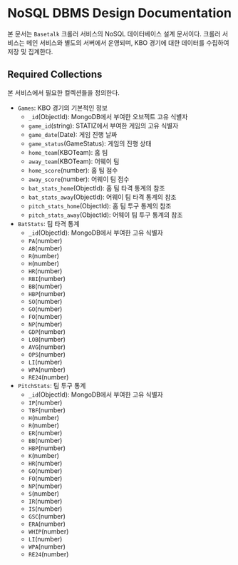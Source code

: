 # NoSQL DBMS Design Documentation

본 문서는 `Basetalk` 크롤러 서비스의 NoSQL 데이터베이스 설계 문서이다. 크롤러 서비스는 메인 서비스와 별도의 서버에서 운영되며, KBO 경기에 대한 데이터를 수집하여 저장 및 집계한다.

## Required Collections

본 서비스에서 필요한 컬렉션들을 정의한다.

- `Games`: KBO 경기의 기본적인 정보
  - `_id`(ObjectId): MongoDB에서 부여한 오브젝트 고유 식별자
  - `game_id`(string): STATIZ에서 부여한 게임의 고유 식별자
  - `game_date`(Date): 게임 진행 날짜
  - `game_status`(GameStatus): 게임의 진행 상태
  - `home_team`(KBOTeam): 홈 팀
  - `away_team`(KBOTeam): 어웨이 팀
  - `home_score`(number): 홈 팀 점수
  - `away_score`(number): 어웨이 팀 점수
  - `bat_stats_home`(ObjectId): 홈 팀 타격 통계의 참조
  - `bat_stats_away`(ObjectId): 어웨이 팀 타격 통계의 참조
  - `pitch_stats_home`(ObjectId): 홈 팀 투구 통계의 참조
  - `pitch_stats_away`(ObjectId): 어웨이 팀 투구 통계의 참조
- `BatStats`: 팀 타격 통계
  - `_id`(ObjectId): MongoDB에서 부여한 고유 식별자
  - `PA`(number)
  - `AB`(number)
  - `R`(number)
  - `H`(number)
  - `HR`(number)
  - `RBI`(number)
  - `BB`(number)
  - `HBP`(number)
  - `SO`(number)
  - `GO`(number)
  - `FO`(number)
  - `NP`(number)
  - `GDP`(number)
  - `LOB`(number)
  - `AVG`(number)
  - `OPS`(number)
  - `LI`(number)
  - `WPA`(number)
  - `RE24`(number)
- `PitchStats`: 팀 투구 통계
  - `_id`(ObjectId): MongoDB에서 부여한 고유 식별자
  - `IP`(number)
  - `TBF`(number)
  - `H`(number)
  - `R`(number)
  - `ER`(number)
  - `BB`(number)
  - `HBP`(number)
  - `K`(number)
  - `HR`(number)
  - `GO`(number)
  - `FO`(number)
  - `NP`(number)
  - `S`(number)
  - `IR`(number)
  - `IS`(number)
  - `GSC`(number)
  - `ERA`(number)
  - `WHIP`(number)
  - `LI`(number)
  - `WPA`(number)
  - `RE24`(number)
